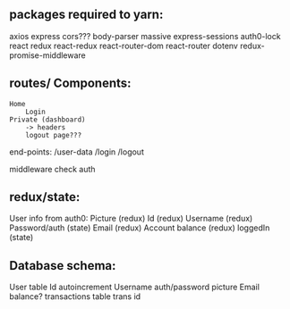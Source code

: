packages required to yarn: 
-----------------------------------
axios 
express 
cors???
body-parser 
massive 
express-sessions 
auth0-lock
react 
redux 
react-redux 
react-router-dom
react-router
dotenv
redux-promise-middleware

routes/ Components:
---------------------
	Home
		Login
	Private (dashboard) 
        -> headers
        logout page???

end-points:
/user-data
/login
/logout

middleware
    check auth


redux/state: 
-----------------
User info from auth0:
    Picture (redux)
    Id (redux)
    Username (redux)
    Password/auth (state)
    Email	(redux)
Account balance (redux)
    loggedIn (state)

Database schema:
--------------------------
User table
    Id autoincrement
    Username
    auth/password
    picture
    Email
    balance?
transactions table
    trans id
